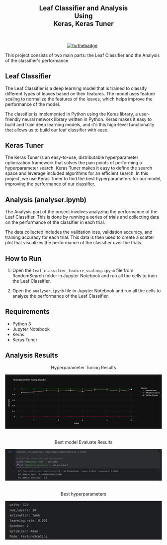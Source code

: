 <h2 align="center">
  Leaf Classifier and Analysis <br/>
Using <br/>
Keras, Keras Tuner
</h2>
<br/>
<center>

[![forthebadge](https://forthebadge.com/images/badges/made-with-python.svg)](https://forthebadge.com) &nbsp;

</center>
This project consists of two main parts: the Leaf Classifier and the Analysis of the classifier's performance.

## Leaf Classifier

The Leaf Classifier is a deep learning model that is trained to classify different types of leaves based on their features. The model uses feature scaling to normalize the features of the leaves, which helps improve the performance of the model.

The classifier is implemented in Python using the Keras library, a user-friendly neural network library written in Python. Keras makes it easy to build and train deep learning models, and it's this high-level functionality that allows us to build our leaf classifier with ease.

## Keras Tuner

The Keras Tuner is an easy-to-use, distributable hyperparameter optimization framework that solves the pain points of performing a hyperparameter search. Keras Tuner makes it easy to define the search space and leverage included algorithms for an efficient search. In this project, we use Keras Tuner to find the best hyperparameters for our model, improving the performance of our classifier.

## Analysis (analyser.ipynb)

The Analysis part of the project involves analyzing the performance of the Leaf Classifier. This is done by running a series of trials and collecting data on the performance of the classifier in each trial.

The data collected includes the validation loss, validation accuracy, and training accuracy for each trial. This data is then used to create a scatter plot that visualizes the performance of the classifier over the trials.

## How to Run

1. Open the `leaf_classifier_feature_scaling.ipynb` file from RandomSearch folder in Jupyter Notebook and run all the cells to train the Leaf Classifier.

2. Open the `analyser.ipynb` file in Jupyter Notebook and run all the cells to analyze the performance of the Leaf Classifier.

## Requirements

- Python 3
- Jupyter Notebook
- Keras
- Keras Tuner

## Analysis Results
<div align="center">
   <p>Hyperparameter Tuning Results</p>
    <img alt="Demo" src="Images/newplot.png"/>
</div>
<br/>
<div align="center">
    <p>Best model Evaluate Results</p>
    <img alt="Demo" src="Images/evaluate.png"/>
</div>
<br/>
<div align="center">
    <p>Best hyperparameters</p> 
    <img alt="Demo" src="Images/hyper_params.png"/>
</div>